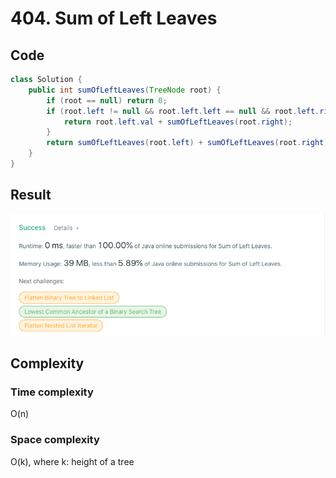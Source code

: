 # 404. Sum of Left Leaves
## Code
```java
class Solution {
    public int sumOfLeftLeaves(TreeNode root) {
        if (root == null) return 0;
        if (root.left != null && root.left.left == null && root.left.right == null) {
            return root.left.val + sumOfLeftLeaves(root.right);
        }
        return sumOfLeftLeaves(root.left) + sumOfLeftLeaves(root.right);
    }
}
```
## Result
![img.png](img.png)

## Complexity
### Time complexity
O(n)
### Space complexity
O(k),  where k: height of a tree